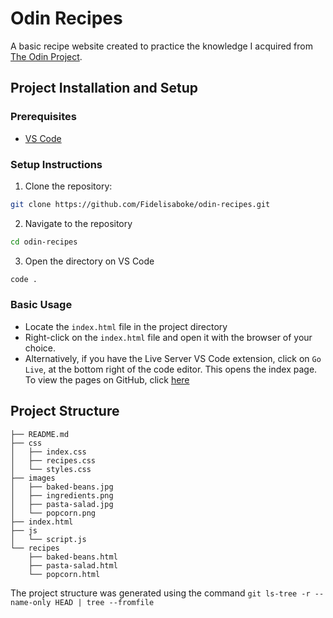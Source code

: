# Odin Recipes
A basic recipe website created to practice the knowledge I acquired from [The Odin Project](https://www.theodinproject.com/).

## Project Installation and Setup
### Prerequisites
- [VS Code](https://code.visualstudio.com/download)

### Setup Instructions
1. Clone the repository:
```bash
git clone https://github.com/Fidelisaboke/odin-recipes.git
```

2. Navigate to the repository
```bash
cd odin-recipes
```

3. Open the directory on VS Code
```bash
code .
```

### Basic Usage
- Locate the `index.html` file in the project directory
- Right-click on the `index.html` file and open it with the browser of your choice.
- Alternatively, if you have the Live Server VS Code extension, click on `Go Live`,
at the bottom right of the code editor. This opens the index page.
To view the pages on GitHub, click [here](fidelisaboke.github.io/odin-recipes/)

## Project Structure
```
├── README.md
├── css
│   ├── index.css
│   ├── recipes.css
│   └── styles.css
├── images
│   ├── baked-beans.jpg
│   ├── ingredients.png
│   ├── pasta-salad.jpg
│   └── popcorn.png
├── index.html
├── js
│   └── script.js
└── recipes
    ├── baked-beans.html
    ├── pasta-salad.html
    └── popcorn.html
```
The project structure was generated using the command `git ls-tree -r --name-only HEAD | tree --fromfile`
